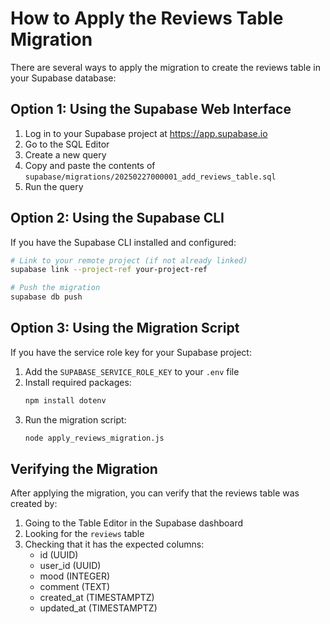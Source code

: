 # How to Apply the Reviews Table Migration

There are several ways to apply the migration to create the reviews table in your Supabase database:

## Option 1: Using the Supabase Web Interface

1. Log in to your Supabase project at https://app.supabase.io
2. Go to the SQL Editor
3. Create a new query
4. Copy and paste the contents of `supabase/migrations/20250227000001_add_reviews_table.sql`
5. Run the query

## Option 2: Using the Supabase CLI

If you have the Supabase CLI installed and configured:

```bash
# Link to your remote project (if not already linked)
supabase link --project-ref your-project-ref

# Push the migration
supabase db push
```

## Option 3: Using the Migration Script

If you have the service role key for your Supabase project:

1. Add the `SUPABASE_SERVICE_ROLE_KEY` to your `.env` file
2. Install required packages:
   ```bash
   npm install dotenv
   ```
3. Run the migration script:
   ```bash
   node apply_reviews_migration.js
   ```

## Verifying the Migration

After applying the migration, you can verify that the reviews table was created by:

1. Going to the Table Editor in the Supabase dashboard
2. Looking for the `reviews` table
3. Checking that it has the expected columns:
   - id (UUID)
   - user_id (UUID)
   - mood (INTEGER)
   - comment (TEXT)
   - created_at (TIMESTAMPTZ)
   - updated_at (TIMESTAMPTZ) 